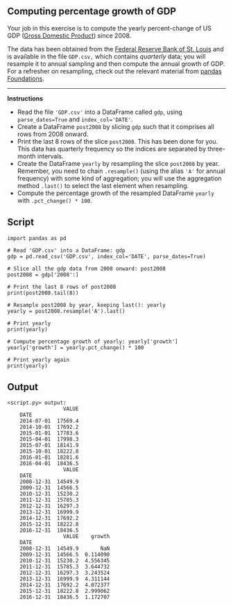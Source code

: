 ## Computing percentage growth of GDP

Your job in this exercise is to compute the yearly percent-change of US GDP ([Gross Domestic Product](https://en.wikipedia.org/wiki/Gross_domestic_product)) since 2008.

The data has been obtained from the [Federal Reserve Bank of St. Louis](https://fred.stlouisfed.org/series/GDP/downloaddata) and is available in the file `GDP.csv,` which contains *quarterly* data; you will resample it to annual sampling and then compute the annual growth of GDP. For a refresher on resampling, check out the relevant material from [pandas Foundations](https://campus.datacamp.com/courses/pandas-foundations/time-series-in-pandas?ex=7).

<hr>

**Instructions**
* Read the file `'GDP.csv'` into a DataFrame called `gdp`, using `parse_dates=True` and `index_col='DATE'`.
* Create a DataFrame `post2008` by slicing `gdp` such that it comprises all rows from 2008 onward.
* Print the last 8 rows of the slice `post2008`. This has been done for you. This data has quarterly frequency so the indices are separated by three-month intervals.
* Create the DataFrame `yearly` by resampling the slice `post2008` by year. Remember, you need to chain `.resample()` (using the alias `'A'` for annual frequency) with some kind of aggregation; you will use the aggregation method `.last()` to select the last element when resampling.
* Compute the percentage growth of the resampled DataFrame `yearly` with `.pct_change() * 100`.

## Script
```
import pandas as pd

# Read 'GDP.csv' into a DataFrame: gdp
gdp = pd.read_csv('GDP.csv', index_col='DATE', parse_dates=True)

# Slice all the gdp data from 2008 onward: post2008
post2008 = gdp['2008':]

# Print the last 8 rows of post2008
print(post2008.tail(8))

# Resample post2008 by year, keeping last(): yearly
yearly = post2008.resample('A').last()

# Print yearly
print(yearly)

# Compute percentage growth of yearly: yearly['growth']
yearly['growth'] = yearly.pct_change() * 100

# Print yearly again
print(yearly)
```

## Output
```
<script.py> output:
                  VALUE
    DATE
    2014-07-01  17569.4
    2014-10-01  17692.2
    2015-01-01  17783.6
    2015-04-01  17998.3
    2015-07-01  18141.9
    2015-10-01  18222.8
    2016-01-01  18281.6
    2016-04-01  18436.5
                  VALUE
    DATE
    2008-12-31  14549.9
    2009-12-31  14566.5
    2010-12-31  15230.2
    2011-12-31  15785.3
    2012-12-31  16297.3
    2013-12-31  16999.9
    2014-12-31  17692.2
    2015-12-31  18222.8
    2016-12-31  18436.5
                  VALUE    growth
    DATE
    2008-12-31  14549.9       NaN
    2009-12-31  14566.5  0.114090
    2010-12-31  15230.2  4.556345
    2011-12-31  15785.3  3.644732
    2012-12-31  16297.3  3.243524
    2013-12-31  16999.9  4.311144
    2014-12-31  17692.2  4.072377
    2015-12-31  18222.8  2.999062
    2016-12-31  18436.5  1.172707
```